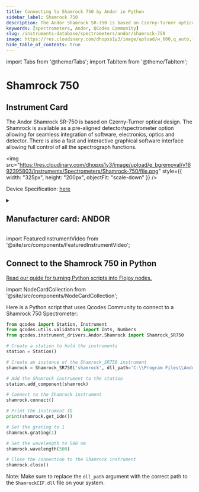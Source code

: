 ```yaml
---
title: Connecting to Shamrock 750 by Andor in Python
sidebar_label: Shamrock 750
description: The Andor Shamrock SR-750 is based on Czerny-Turner optical design. The Shamrock is available as a pre-aligned detector/spectrometer option allowing for seamless integration of software, electronics, optics and detector. There is also a fast and interactive graphical software interface allowing full control of all the spectrograph functions.
keywords: [spectrometers, Andor, QCodes Community]
slug: /instruments-database/spectrometers/andor/shamrock-750
image: https://res.cloudinary.com/dhopxs1y3/image/upload/w_600,q_auto,f_auto/e_bgremoval/v1692395803/Instruments/Spectrometers/Shamrock-750/file.jpg
hide_table_of_contents: true
---
```


import Tabs from '@theme/Tabs';
import TabItem from '@theme/TabItem';

# Shamrock 750

## Instrument Card

<div className="flex">

<div>

The Andor Shamrock SR-750 is based on Czerny-Turner optical design. The Shamrock is available as a pre-aligned detector/spectrometer option allowing for seamless integration of software, electronics, optics and detector. There is also a fast and interactive graphical software interface allowing full control of all the spectrograph functions.

</div>

<img src="https://res.cloudinary.com/dhopxs1y3/image/upload/e_bgremoval/v1692395803/Instruments/Spectrometers/Shamrock-750/file.png" style={{ width: "325px", height: "200px", objectFit: "scale-down" }} />

</div>

<div className="flex text-center">

<p>Device Specification: <a target="\_blank" href="https://andor.oxinst.com/assets/uploads/products/andor/documents/andor-shamrock-750-specifications.pdf">here</a></p>

</div>

<details style={{ marginTop: "15px"}}>
<summary><h2>Manufacturer card: ANDOR</h2></summary>

<img src="https://res.cloudinary.com/dhopxs1y3/image/upload/v1692806182/Instruments/Vendor%20Logos/Andor.png" style={{ width: "100%", height: "170px",objectFit: "scale-down" }} />

Leaders In The Development & Manufacture of Cameras, Microscopy and Spectroscopy Systems.

<ul>
  <li>Headquarters: UK</li>
  <li>Yearly Revenue (millions, USD): 230.0</li>
  <li>Vendor Website: <a href="https://andor.oxinst.com/">here</a></li>
</ul>
</details>

import FeaturedInstrumentVideo from '@site/src/components/FeaturedInstrumentVideo';

<FeaturedInstrumentVideo category='SPECTROMETERS' manufacturer='ANDOR'></FeaturedInstrumentVideo>


## Connect to the Shamrock 750 in Python

[Read our guide for turning Python scripts into Flojoy nodes.](https://docs.flojoy.ai/contribution/blocks/custom-flojoy-block/)

import NodeCardCollection from '@site/src/components/NodeCardCollection';

<Tabs>

<TabItem value="Flojoy" label="Flojoy" className="flojoy-instrument-tabs">

<NodeCardCollection category='SPECTROMETERS' manufacturer='ANDOR'></NodeCardCollection>

</TabItem>
<TabItem value="QCodes Community" label="QCodes Community">

Here is a Python script that uses Qcodes Community to connect to a Shamrock 750 Spectrometer:

```python
from qcodes import Station, Instrument
from qcodes.utils.validators import Ints, Numbers
from qcodes.instrument_drivers.Andor.Shamrock import Shamrock_SR750

# Create a station to hold the instruments
station = Station()

# Create an instance of the Shamrock_SR750 instrument
shamrock = Shamrock_SR750('shamrock', dll_path='C:\\Program Files\\Andor SDK\\Shamrock64\\ShamrockCIF.dll', device_id=0)

# Add the Shamrock instrument to the station
station.add_component(shamrock)

# Connect to the Shamrock instrument
shamrock.connect()

# Print the instrument ID
print(shamrock.get_idn())

# Set the grating to 1
shamrock.grating(1)

# Set the wavelength to 500 nm
shamrock.wavelength(500)

# Close the connection to the Shamrock instrument
shamrock.close()
```

Note: Make sure to replace the `dll_path` argument with the correct path to the `ShamrockCIF.dll` file on your system.

</TabItem>
</Tabs>